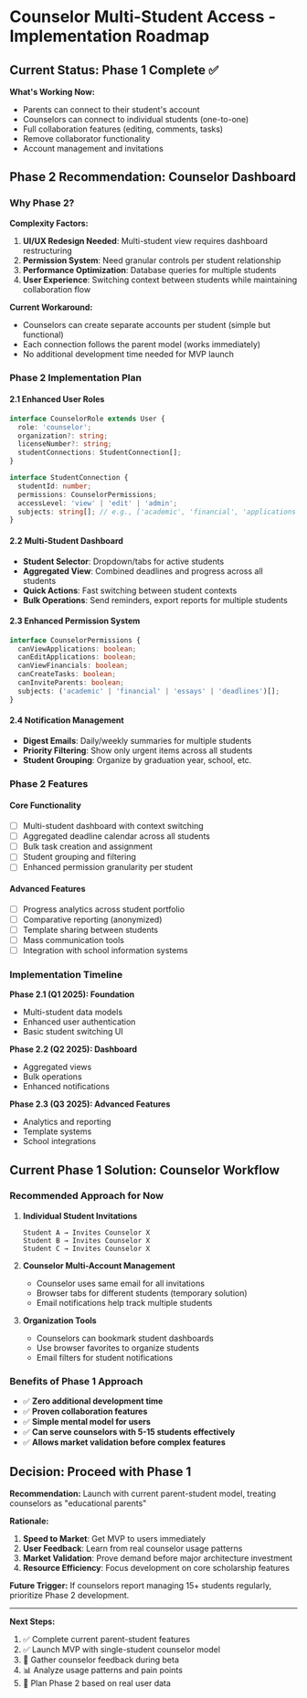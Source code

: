 # Counselor Multi-Student Access - Implementation Roadmap

## Current Status: Phase 1 Complete ✅

**What's Working Now:**
- Parents can connect to their student's account
- Counselors can connect to individual students (one-to-one)
- Full collaboration features (editing, comments, tasks)
- Remove collaborator functionality
- Account management and invitations

## Phase 2 Recommendation: Counselor Dashboard

### Why Phase 2?

**Complexity Factors:**
1. **UI/UX Redesign Needed**: Multi-student view requires dashboard restructuring
2. **Permission System**: Need granular controls per student relationship
3. **Performance Optimization**: Database queries for multiple students
4. **User Experience**: Switching context between students while maintaining collaboration flow

**Current Workaround:**
- Counselors can create separate accounts per student (simple but functional)
- Each connection follows the parent model (works immediately)
- No additional development time needed for MVP launch

### Phase 2 Implementation Plan

#### 2.1 Enhanced User Roles
```typescript
interface CounselorRole extends User {
  role: 'counselor';
  organization?: string;
  licenseNumber?: string;
  studentConnections: StudentConnection[];
}

interface StudentConnection {
  studentId: number;
  permissions: CounselorPermissions;
  accessLevel: 'view' | 'edit' | 'admin';
  subjects: string[]; // e.g., ['academic', 'financial', 'applications']
}
```

#### 2.2 Multi-Student Dashboard
- **Student Selector**: Dropdown/tabs for active students
- **Aggregated View**: Combined deadlines and progress across all students
- **Quick Actions**: Fast switching between student contexts
- **Bulk Operations**: Send reminders, export reports for multiple students

#### 2.3 Enhanced Permission System
```typescript
interface CounselorPermissions {
  canViewApplications: boolean;
  canEditApplications: boolean;
  canViewFinancials: boolean;
  canCreateTasks: boolean;
  canInviteParents: boolean;
  subjects: ('academic' | 'financial' | 'essays' | 'deadlines')[];
}
```

#### 2.4 Notification Management
- **Digest Emails**: Daily/weekly summaries for multiple students
- **Priority Filtering**: Show only urgent items across all students
- **Student Grouping**: Organize by graduation year, school, etc.

### Phase 2 Features

#### Core Functionality
- [ ] Multi-student dashboard with context switching
- [ ] Aggregated deadline calendar across all students
- [ ] Bulk task creation and assignment
- [ ] Student grouping and filtering
- [ ] Enhanced permission granularity per student

#### Advanced Features
- [ ] Progress analytics across student portfolio
- [ ] Comparative reporting (anonymized)
- [ ] Template sharing between students
- [ ] Mass communication tools
- [ ] Integration with school information systems

### Implementation Timeline

**Phase 2.1 (Q1 2025): Foundation**
- Multi-student data models
- Enhanced user authentication
- Basic student switching UI

**Phase 2.2 (Q2 2025): Dashboard**
- Aggregated views
- Bulk operations
- Enhanced notifications

**Phase 2.3 (Q3 2025): Advanced Features**
- Analytics and reporting
- Template systems
- School integrations

## Current Phase 1 Solution: Counselor Workflow

### Recommended Approach for Now

1. **Individual Student Invitations**
   ```
   Student A → Invites Counselor X
   Student B → Invites Counselor X  
   Student C → Invites Counselor X
   ```

2. **Counselor Multi-Account Management**
   - Counselor uses same email for all invitations
   - Browser tabs for different students (temporary solution)
   - Email notifications help track multiple students

3. **Organization Tools**
   - Counselors can bookmark student dashboards
   - Use browser favorites to organize students
   - Email filters for student notifications

### Benefits of Phase 1 Approach
- ✅ **Zero additional development time**
- ✅ **Proven collaboration features**
- ✅ **Simple mental model for users**
- ✅ **Can serve counselors with 5-15 students effectively**
- ✅ **Allows market validation before complex features**

## Decision: Proceed with Phase 1

**Recommendation:** Launch with current parent-student model, treating counselors as "educational parents"

**Rationale:**
1. **Speed to Market**: Get MVP to users immediately
2. **User Feedback**: Learn from real counselor usage patterns
3. **Market Validation**: Prove demand before major architecture investment
4. **Resource Efficiency**: Focus development on core scholarship features

**Future Trigger:** If counselors report managing 15+ students regularly, prioritize Phase 2 development.

---

**Next Steps:**
1. ✅ Complete current parent-student features
2. ✅ Launch MVP with single-student counselor model  
3. 📝 Gather counselor feedback during beta
4. 📊 Analyze usage patterns and pain points
5. 🚀 Plan Phase 2 based on real user data